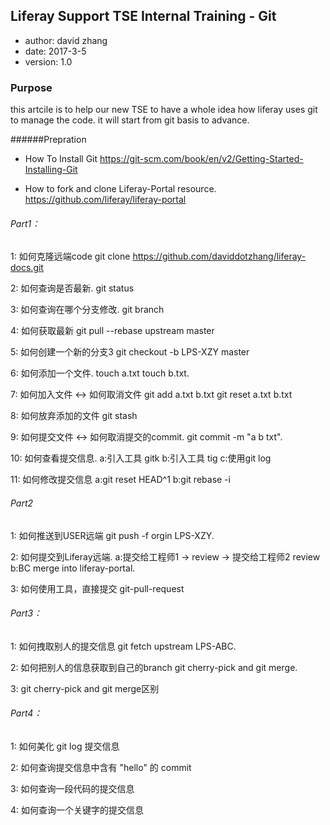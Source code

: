 ## Liferay Support TSE Internal Training - Git ##
* author: david zhang
* date:   2017-3-5
* version: 1.0

### Purpose ###
this artcile is to help our new TSE to have a whole idea how liferay uses git to manage the code. it will start from git basis to advance.




######Prepration
* How To Install Git
  https://git-scm.com/book/en/v2/Getting-Started-Installing-Git

* How to fork and clone Liferay-Portal resource.
  https://github.com/liferay/liferay-portal

######  Part1：

1: 如何克隆远端code
git clone https://github.com/daviddotzhang/liferay-docs.git

2: 如何查询是否最新.
git status

3: 如何查询在哪个分支修改.
git branch

4: 如何获取最新
git pull --rebase upstream master

5: 如何创建一个新的分支3
git checkout -b LPS-XZY master

6: 如何添加一个文件.
touch a.txt touch b.txt.

7: 如何加入文件 <-> 如何取消文件
git add a.txt b.txt
git reset a.txt b.txt

8: 如何放弃添加的文件
git stash

9: 如何提交文件 <-> 如何取消提交的commit.
git commit -m "a b txt".

10: 如何查看提交信息.
  a:引入工具 gitk
  b:引入工具 tig
  c:使用git log

11: 如何修改提交信息
  a:git reset HEAD^1
  b:git rebase -i

######  Part2

1: 如何推送到USER远端
git push -f orgin LPS-XZY.

2: 如何提交到Liferay远端.
  a:提交给工程师1 -> review -> 提交给工程师2 review
  b:BC merge into liferay-portal.
	
3: 如何使用工具，直接提交
git-pull-request

######  Part3：
1: 如何拽取别人的提交信息
git fetch upstream LPS-ABC.

2: 如何把别人的信息获取到自己的branch
git cherry-pick and git merge.

3: git cherry-pick and git merge区别

######  Part4：
1: 如何美化 git log 提交信息

2: 如何查询提交信息中含有 "hello" 的 commit

3: 如何查询一段代码的提交信息

4: 如何查询一个关键字的提交信息
